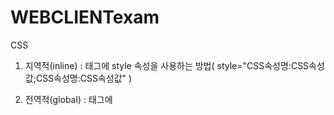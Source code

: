 # WEBCLIENTexam
CSS
1. 지역적(inline) : 태그에 style 속성을 사용하는 방법( style="CSS속성명:CSS속성값;CSS속성명:CSS속성값" )
2. 전역적(global) : <head>태그에 <style> 이라는 태그를 작성하고 컨텐트로 CSS 코드 작성하는 방법

    대상 {
      CSS속성명:CSS속성값;
      CSS속성명:CSS속성값;
        }       
    대상 - CSS Selector(선택자)
    
3.외부파일 : CSS 코드를 독립된 파일(xxx.css)로 생성해서 HTML 문서 안으로 포함시키는 방법
                      <link> 또는 import 구문을 사용
                      
***
                      
                       [src]
                       [src=1.png]
                       [src$=png]  (png로 끝나는)
                       [src^=duke]  (duke로 시작하는)
                       
 ***
 
        식1 && 식2  (식1이 true일때 식2 실행)
  
        식1 || 식2  (식1이 false일때 식2 실행)
        
***
        var 변수
        let 변수    (단한번만 가능)
        const 변수=초기값  (단한번만 가능, 할당된 값 변경불가)
        
***
## DOM 객체 찾기
      document.getElementsByTagName("태그명")  --> Element 객체들을 저장한 유사 배열 객체
      document.getElementById("id속성값")  --> Element 객체 또는 null
 
      document.querySelector("찾으려는태그의 CSS선택자")  --> Element 객체 또는 null
      document.querySelectorAll("찾으려는태그의 CSS선택자")  --> Element 객체들을 저장한 유사 배열 객체
      
### 이벤트 핸들러 구현 방법
  1. 인라인 이벤트 모델
	<태그명 onxxx = "수행코드">
  2. 고전 이벤트 모델
	dom객체.onxxx = 함수
  3. 표준 이벤트 모델
  dom객체.addEventListener("xxx", 함수)

